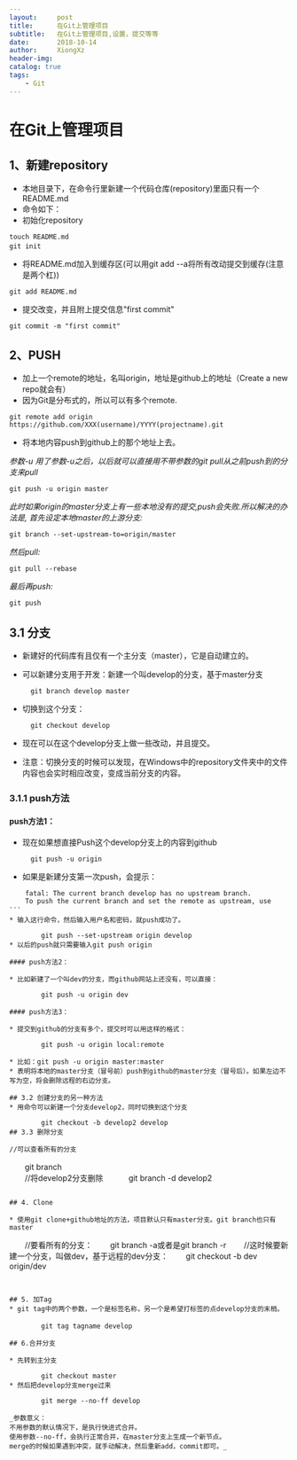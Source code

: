 ```yaml
---
layout:     post
title:      在Git上管理项目
subtitle:   在Git上管理项目,设置，提交等等
date:       2018-10-14
author:     XiongXz
header-img: 
catalog: true
tags:
    - Git
---
```


# 在Git上管理项目
## 1、新建repository
* 本地目录下，在命令行里新建一个代码仓库(repository)里面只有一个README.md
* 命令如下：
* 初始化repository

```　　
touch README.md
git init　　　
```

* 将README.md加入到缓存区(可以用git add --a将所有改动提交到缓存(注意是两个杠))

```
git add README.md
```

* 提交改变，并且附上提交信息"first commit"

```
git commit -m "first commit"
```

## 2、PUSH
* 加上一个remote的地址，名叫origin，地址是github上的地址（Create a new repo就会有）
* 因为Git是分布式的，所以可以有多个remote.

```
git remote add origin https://github.com/XXX(username)/YYYY(projectname).git
```

* 将本地内容push到github上的那个地址上去。

_参数-u_
_用了参数-u之后，以后就可以直接用不带参数的git pull从之前push到的分支来pull_

```
git push -u origin master
```

_此时如果origin的master分支上有一些本地没有的提交,push会失败.所以解决的办法是, 
首先设定本地master的上游分支:_

	git branch --set-upstream-to=origin/master
_然后pull:_

	git pull --rebase
_最后再push:_

	git push
	
## 3.1 分支
* 新建好的代码库有且仅有一个主分支（master），它是自动建立的。
* 可以新建分支用于开发：新建一个叫develop的分支，基于master分支
	
		git branch develop master
* 切换到这个分支：

		git checkout develop
* 现在可以在这个develop分支上做一些改动，并且提交。
* 注意：切换分支的时候可以发现，在Windows中的repository文件夹中的文件内容也会实时相应改变，变成当前分支的内容。

### 3.1.1 push方法
#### push方法1：

* 现在如果想直接Push这个develop分支上的内容到github
		
		git push -u origin
* 如果是新建分支第一次push，会提示：
　　
```　　
	fatal: The current branch develop has no upstream branch.
	To push the current branch and set the remote as upstream, use
```　　
* 输入这行命令，然后输入用户名和密码，就push成功了。

		git push --set-upstream origin develop
* 以后的push就只需要输入git push origin

#### push方法2：

* 比如新建了一个叫dev的分支，而github网站上还没有，可以直接：

		git push -u origin dev

#### push方法3：

* 提交到github的分支有多个，提交时可以用这样的格式：

		git push -u origin local:remote

* 比如：git push -u origin master:master
* 表明将本地的master分支（冒号前）push到github的master分支（冒号后）。如果左边不写为空，将会删除远程的右边分支。

## 3.2 创建分支的另一种方法
* 用命令可以新建一个分支develop2，同时切换到这个分支

		git checkout -b develop2 develop
## 3.3 删除分支

```
	//可以查看所有的分支
　　git branch   
　　//将develop2分支删除　
　　git branch -d develop2 　
```

## 4. Clone

* 使用git clone+github地址的方法，项目默认只有master分支。git branch也只有master

```
　　//要看所有的分支：
　　git branch -a或者是git branch -r
　　//这时候要新建一个分支，叫做dev，基于远程的dev分支：
　　git checkout -b dev origin/dev
```
 

## 5. 加Tag
* git tag中的两个参数，一个是标签名称，另一个是希望打标签的点develop分支的末梢。

		git tag tagname develop　　

## 6.合并分支

* 先转到主分支

		git checkout master
* 然后把develop分支merge过来
		
		git merge --no-ff develop

_参数意义：
不用参数的默认情况下，是执行快进式合并。
使用参数--no-ff，会执行正常合并，在master分支上生成一个新节点。
merge的时候如果遇到冲突，就手动解决，然后重新add，commit即可。_
